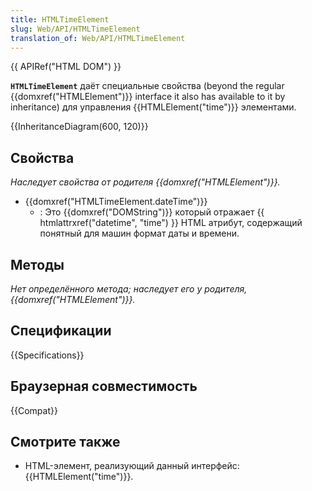 ```yaml
---
title: HTMLTimeElement
slug: Web/API/HTMLTimeElement
translation_of: Web/API/HTMLTimeElement
---
```


{{ APIRef("HTML DOM") }}

**`HTMLTimeElement`** даёт специальные свойства (beyond the regular {{domxref("HTMLElement")}} interface it also has available to it by inheritance) для управления {{HTMLElement("time")}} элементами.

{{InheritanceDiagram(600, 120)}}

## Свойства

_Наследует свойства от родителя {{domxref("HTMLElement")}}._

- {{domxref("HTMLTimeElement.dateTime")}}
  - : Это {{domxref("DOMString")}} который отражает {{ htmlattrxref("datetime", "time") }} HTML атрибут, содержащий понятный для машин формат даты и времени.

## Методы

_Нет определённого метода; наследует его у родителя, {{domxref("HTMLElement")}}._

## Спецификации

{{Specifications}}

## Браузерная совместимость

{{Compat}}

## Смотрите также

- HTML-элемент, реализующий данный интерфейс: {{HTMLElement("time")}}.
